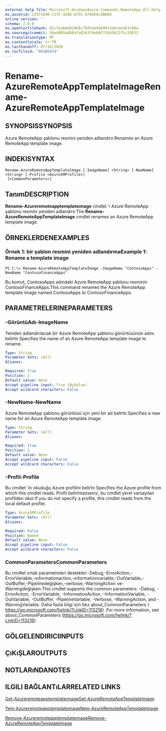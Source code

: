 ```yaml
---
external help file: Microsoft.WindowsAzure.Commands.RemoteApp.dll-Help.xml
ms.assetid: 22571840-C27C-4208-A755-EF89E6C4B604
online version: ''
schema: 2.0.0
ms.openlocfilehash: 61cfeab9e02968c7b03e694b9913d4cbe4b3c90a
ms.sourcegitcommit: 56ed085a868afa8263f8eb0f755b5822f5c29532
ms.translationtype: MT
ms.contentlocale: tr-TR
ms.lasthandoff: 07/18/2020
ms.locfileid: "94105474"
---
```

# <span data-ttu-id="2a081-101">Rename-AzureRemoteAppTemplateImage</span><span class="sxs-lookup"><span data-stu-id="2a081-101">Rename-AzureRemoteAppTemplateImage</span></span>

## <span data-ttu-id="2a081-102">SYNOPSIS</span><span class="sxs-lookup"><span data-stu-id="2a081-102">SYNOPSIS</span></span>
<span data-ttu-id="2a081-103">Azure RemoteApp şablonu resmini yeniden adlandırır.</span><span class="sxs-lookup"><span data-stu-id="2a081-103">Renames an Azure RemoteApp template image.</span></span>

## <span data-ttu-id="2a081-104">INDEKI</span><span class="sxs-lookup"><span data-stu-id="2a081-104">SYNTAX</span></span>

```
Rename-AzureRemoteAppTemplateImage [-ImageName] <String> [-NewName] <String> [-Profile <AzureSMProfile>]
 [<CommonParameters>]
```

## <span data-ttu-id="2a081-105">Tanım</span><span class="sxs-lookup"><span data-stu-id="2a081-105">DESCRIPTION</span></span>
<span data-ttu-id="2a081-106">**Rename-Azureremoteapptemplateımage** cmdlet 'ı Azure RemoteApp şablonu resmini yeniden adlandırır.</span><span class="sxs-lookup"><span data-stu-id="2a081-106">The **Rename-AzureRemoteAppTemplateImage** cmdlet renames an Azure RemoteApp template image.</span></span>

## <span data-ttu-id="2a081-107">ÖRNEKLERDEN</span><span class="sxs-lookup"><span data-stu-id="2a081-107">EXAMPLES</span></span>

### <span data-ttu-id="2a081-108">Örnek 1: bir şablon resmini yeniden adlandırma</span><span class="sxs-lookup"><span data-stu-id="2a081-108">Example 1: Rename a template image</span></span>
```
PS C:\> Rename-AzureRemoteAppTemplateImage -ImageName "ContosoApps" -NewName "ContosoFinanceApps"
```

<span data-ttu-id="2a081-109">Bu komut, ContosoApps adındaki Azure RemoteApp şablonu resminin ContosoFinanceApps.</span><span class="sxs-lookup"><span data-stu-id="2a081-109">This command renames the Azure RemoteApp template image named ContosoApps to ContosoFinanceApps.</span></span>

## <span data-ttu-id="2a081-110">PARAMETRELERINE</span><span class="sxs-lookup"><span data-stu-id="2a081-110">PARAMETERS</span></span>

### <span data-ttu-id="2a081-111">-GörüntüAdı</span><span class="sxs-lookup"><span data-stu-id="2a081-111">-ImageName</span></span>
<span data-ttu-id="2a081-112">Yeniden adlandırılacak bir Azure RemoteApp şablonu görüntüsünün adını belirtir.</span><span class="sxs-lookup"><span data-stu-id="2a081-112">Specifies the name of an Azure RemoteApp template image to rename.</span></span>

```yaml
Type: String
Parameter Sets: (All)
Aliases: 

Required: True
Position: 1
Default value: None
Accept pipeline input: True (ByValue)
Accept wildcard characters: False
```

### <span data-ttu-id="2a081-113">-NewName</span><span class="sxs-lookup"><span data-stu-id="2a081-113">-NewName</span></span>
<span data-ttu-id="2a081-114">Azure RemoteApp şablonu görüntüsü için yeni bir ad belirtir.</span><span class="sxs-lookup"><span data-stu-id="2a081-114">Specifies a new name for an Azure RemoteApp template image.</span></span>

```yaml
Type: String
Parameter Sets: (All)
Aliases: 

Required: True
Position: 2
Default value: None
Accept pipeline input: False
Accept wildcard characters: False
```

### <span data-ttu-id="2a081-115">-Profil</span><span class="sxs-lookup"><span data-stu-id="2a081-115">-Profile</span></span>
<span data-ttu-id="2a081-116">Bu cmdlet 'in okuduğu Azure profilini belirtir.</span><span class="sxs-lookup"><span data-stu-id="2a081-116">Specifies the Azure profile from which this cmdlet reads.</span></span>
<span data-ttu-id="2a081-117">Profil belirtmezseniz, bu cmdlet yerel varsayılan profilden okur.</span><span class="sxs-lookup"><span data-stu-id="2a081-117">If you do not specify a profile, this cmdlet reads from the local default profile.</span></span>

```yaml
Type: AzureSMProfile
Parameter Sets: (All)
Aliases: 

Required: False
Position: Named
Default value: None
Accept pipeline input: False
Accept wildcard characters: False
```

### <span data-ttu-id="2a081-118">CommonParameters</span><span class="sxs-lookup"><span data-stu-id="2a081-118">CommonParameters</span></span>
<span data-ttu-id="2a081-119">Bu cmdlet ortak parametreleri destekler:-Debug,-ErrorAction,-ErrorVariable,-ınformationaction,-ınformationvariable,-OutVariable,-OutBuffer,-Pipelinedeğişken,-verbose,-WarningAction ve-Warningdeğişken.</span><span class="sxs-lookup"><span data-stu-id="2a081-119">This cmdlet supports the common parameters: -Debug, -ErrorAction, -ErrorVariable, -InformationAction, -InformationVariable, -OutVariable, -OutBuffer, -PipelineVariable, -Verbose, -WarningAction, and -WarningVariable.</span></span> <span data-ttu-id="2a081-120">Daha fazla bilgi için bkz about_CommonParameters ( https://go.microsoft.com/fwlink/?LinkID=113216) .</span><span class="sxs-lookup"><span data-stu-id="2a081-120">For more information, see about_CommonParameters (https://go.microsoft.com/fwlink/?LinkID=113216).</span></span>

## <span data-ttu-id="2a081-121">GÖLGELENDIRICI</span><span class="sxs-lookup"><span data-stu-id="2a081-121">INPUTS</span></span>

## <span data-ttu-id="2a081-122">ÇıKıŞLAR</span><span class="sxs-lookup"><span data-stu-id="2a081-122">OUTPUTS</span></span>

## <span data-ttu-id="2a081-123">NOTLARıNDA</span><span class="sxs-lookup"><span data-stu-id="2a081-123">NOTES</span></span>

## <span data-ttu-id="2a081-124">ILGILI BAĞLANTıLAR</span><span class="sxs-lookup"><span data-stu-id="2a081-124">RELATED LINKS</span></span>

[<span data-ttu-id="2a081-125">Get-Azureremoteapptemplateımage</span><span class="sxs-lookup"><span data-stu-id="2a081-125">Get-AzureRemoteAppTemplateImage</span></span>](./Get-AzureRemoteAppTemplateImage.md)

[<span data-ttu-id="2a081-126">Yeni-Azureremoteapptemplateımage</span><span class="sxs-lookup"><span data-stu-id="2a081-126">New-AzureRemoteAppTemplateImage</span></span>](./New-AzureRemoteAppTemplateImage.md)

[<span data-ttu-id="2a081-127">Remove-Azureremoteapptemplateımage</span><span class="sxs-lookup"><span data-stu-id="2a081-127">Remove-AzureRemoteAppTemplateImage</span></span>](./Remove-AzureRemoteAppTemplateImage.md)


